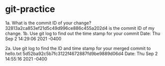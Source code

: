 # git-practice

1a. What is the commit ID of your change?
  32813a2ca853ef21d5c49d996ce886c455a202d4 is the commit ID of my change.
1b. Use git log to find out the time stamp for your commit
  Date:   Thu Sep 2 14:29:06 2021 -0400

2a. Use git log to find the ID and time stamp for your merged commit to hello.txt
5d52ba92c5b7fc3122f4672887fd9be9889d06d4
Date:   Thu Sep 2 14:55:16 2021 -0400

